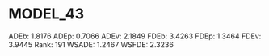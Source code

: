 # MODEL_43

ADEb: 1.8176
ADEp: 0.7066
ADEv: 2.1849
FDEb: 3.4263
FDEp: 1.3464
FDEv: 3.9445
Rank: 191
WSADE: 1.2467
WSFDE: 2.3236